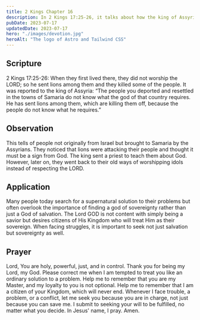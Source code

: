 ```yaml
---
title: 2 Kings Chapter 16
description: In 2 Kings 17:25-26, it talks about how the king of Assyria brought people from different nations and settled them in Samaria, resulting in them not knowing how to worship the Lord.
pubDate: 2023-07-17
updatedDate: 2023-07-17
hero: "./images/devotion.jpg"
heroAlt: "The logo of Astro and Tailwind CSS"
---
```


## Scripture

  

2 Kings 17:25-26: When they first lived there, they did not worship the LORD; so he sent lions among them and they killed some of the people. It was reported to the king of Assyria: “The people you deported and resettled in the towns of Samaria do not know what the god of that country requires. He has sent lions among them, which are killing them off, because the people do not know what he requires.”

## Observation

This tells of people not originally from Israel but brought to Samaria by the Assyrians. They noticed that lions were attacking their people and thought it must be a sign from God. The king sent a priest to teach them about God. However, later on, they went back to their old ways of worshipping idols instead of respecting the LORD.

## Application

Many people today search for a supernatural solution to their problems but often overlook the importance of finding a god of sovereignty rather than just a God of salvation. The Lord GOD is not content with simply being a savior but desires citizens of His Kingdom who will treat Him as their sovereign. When facing struggles, it is important to seek not just salvation but sovereignty as well.

## Prayer

Lord, You are holy, powerful, just, and in control. Thank you for being my Lord, my God. Please correct me when I am tempted to treat you like an ordinary solution to a problem. Help me to remember that you are my Master, and my loyalty to you is not optional. Help me to remember that I am a citizen of your Kingdom, which will never end. Whenever I face trouble, a problem, or a conflict, let me seek you because you are in charge, not just because you can save me. I submit to seeking your will to be fulfilled, no matter what you decide. In Jesus' name, I pray. Amen.